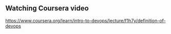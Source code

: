 ## Watching Coursera video

https://www.coursera.org/learn/intro-to-devops/lecture/f1h7y/definition-of-devops
